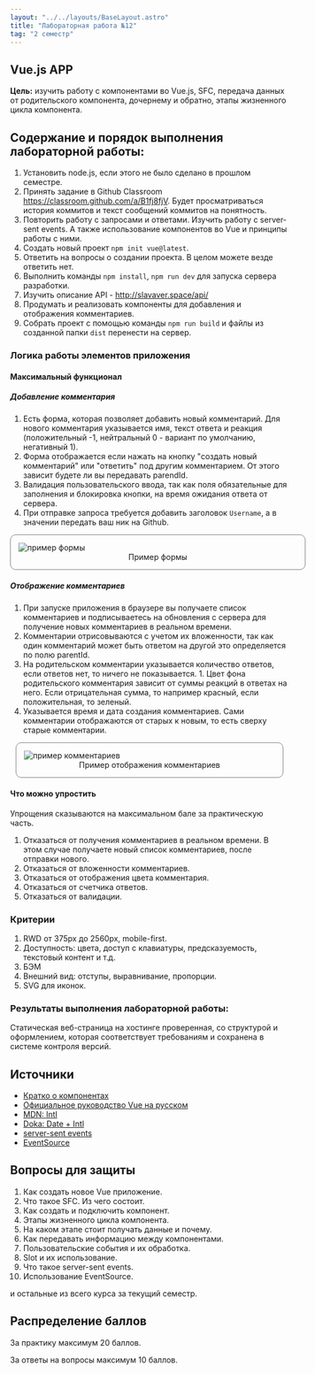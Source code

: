 ```yaml
---
layout: "../../layouts/BaseLayout.astro"
title: "Лабораторная работа №12"
tag: "2 семестр"
---
```


## Vue.js APP

**Цель:** изучить работу с компонентами во Vue.js, SFC, передача данных от родительского компонента, дочернему и обратно, этапы жизненного цикла компонента.

## Содержание и порядок выполнения лабораторной работы:

1. Установить node.js, если этого не было сделано в прошлом семестре.
1. Принять задание в Github Classroom https://classroom.github.com/a/B1fj8fjV. Будет просматриваться история коммитов и текст сообщений коммитов на понятность.
1. Повторить работу с запросами и ответами. Изучить работу с server-sent events. А также использование компонентов во Vue и принципы работы с ними.
1. Создать новый проект `npm init vue@latest`.
1. Ответить на вопросы о создании проекта. В целом можете везде ответить нет.
1. Выполнить команды `npm install`, `npm run dev` для запуска сервера разработки.
1. Изучить описание API - http://slavaver.space/api/
1. Продумать и реализовать компоненты для добавления и отображения комментариев.
1. Собрать проект с помощью команды `npm run build` и файлы из созданной папки `dist` перенести на сервер.

### Логика работы элементов приложения

#### Максимальный функционал

##### Добавление комментария

1. Есть форма, которая позволяет добавить новый комментарий. Для нового комментария указывается имя, текст ответа и реакция (положительный -1, нейтральный 0 - вариант по умолчанию, негативный 1).
1. Форма отображается если нажать на кнопку "создать новый комментарий" или "ответить" под другим комментарием. От этого зависит будете ли вы передавать parendId.
1. Валидация пользовательского ввода, так как поля обязательные для заполнения и блокировка кнопки, на время ожидания ответа от сервера.
1. При отправке запроса требуется добавить заголовок `Username`, а в значении передать ваш ник на Github.

<figure style="border: 1px solid grey; border-radius: 10px; padding: 1em; width: 100%; margin-inline: auto;">
<img src="/web-course-site/comment.jpg" alt="пример формы" style="margin: 0 auto;">
<figcaption style="text-align: center">Пример формы</figcaption>
</figure>

##### Отображение комментариев

1. При запуске приложения в браузере вы получаете список комментариев и подписываетесь на обновления с сервера для получение новых комментариев в реальном времени.
1. Комментарии отрисовываются с учетом их вложенности, так как один комментарий может быть ответом на другой это определяется по полю parentId.
1. На родительском комментарии указывается количество ответов, если ответов нет, то ничего не показывается. 1. Цвет фона родительского комментария зависит от суммы реакций в ответах на него. Если отрицательная сумма, то например красный, если положительная, то зеленый.
1. Указывается время и дата создания комментариев. Сами комментарии отображаются от старых к новым, то есть сверху старые комментарии.

<figure style="border: 1px solid grey; border-radius: 10px; padding: 1em; width: 90%; margin-inline: auto;">
<img src="/web-course-site/show-comments.jpg" alt="пример комментариев" style="margin: 0 auto;">
<figcaption style="text-align: center">Пример отображения комментариев</figcaption>
</figure>

#### Что можно упростить

Упрощения сказываются на максимальном бале за практическую часть.

1. Отказаться от получения комментариев в реальном времени. В этом случае получаете новый список комментариев, после отправки нового.
1. Отказаться от вложенности комментариев.
1. Отказаться от отображения цвета комментария.
1. Отказаться от счетчика ответов.
1. Отказаться от валидации.

### Критерии

1. RWD от 375px до 2560px, mobile-first.
1. Доступность: цвета, доступ с клавиатуры, предсказуемость, текстовый контент и т.д.
1. БЭМ
1. Внешний вид: отступы, выравнивание, пропорции.
1. SVG для иконок.

### Результаты выполнения лабораторной работы:

Статическая веб-страница на хостинге проверенная, со структурой и оформлением, которая соответствует требованиям и сохранена в системе контроля версий.

## Источники

- [Кратко о компонентах](https://vuejs.org/guide/essentials/component-basics.html)
- [Официальное руководство Vue на русском](https://v3.ru.vuejs.org/ru/guide/introduction.html)
- [MDN: Intl](https://developer.mozilla.org/ru/docs/Web/JavaScript/Reference/Global_Objects/Intl)
- [Doka: Date + Intl](https://doka.guide/js/date/)
- [server-sent events](https://developer.mozilla.org/ru/docs/Web/API/Server-sent_events/Using_server-sent_events)
- [EventSource](https://developer.mozilla.org/en-US/docs/Web/API/EventSource)

## Вопросы для защиты

1. Как создать новое Vue приложение.
1. Что такое SFC. Из чего состоит.
1. Как создать и подключить компонент.
1. Этапы жизненного цикла компонента.
1. На каком этапе стоит получать данные и почему.
1. Как передавать информацию между компонентами.
1. Пользовательские события и их обработка.
1. Slot и их использование.
1. Что такое server-sent events.
1. Использование EventSource.

и остальные из всего курса за текущий семестр.

## Распределение баллов

За практику максимум 20 баллов.

За ответы на вопросы максимум 10 баллов.
